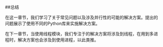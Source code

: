 ##总结

在这一章节，我们学习了关于常见问题以及涉及并行性的可能的解决方案。提出的问题展示了使用不同的Python库来实施解决方案。

在下一章节，当使用线程模块，我们专注于的解决方案将涉及到线程，在用到多进程时，解决方案也会涉及到使用进程，以此类推。